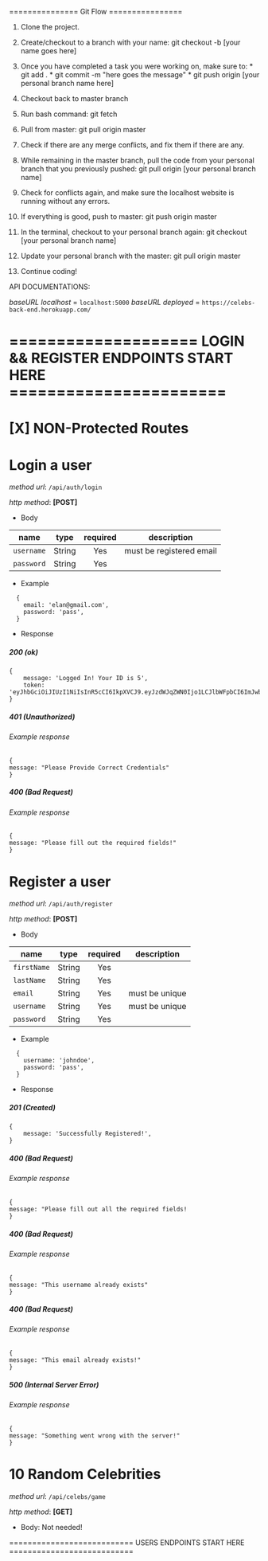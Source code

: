 =============== Git Flow ================

1. Clone the project.

2. Create/checkout to a branch with your name: git checkout -b [your name goes here]

3. Once you have completed a task you were working on, make sure to: * git add . * git commit -m "here goes the message" * git push origin [your personal branch name here]

4. Checkout back to master branch

5. Run bash command: git fetch

6. Pull from master: git pull origin master

7. Check if there are any merge conflicts, and fix them if there are any.

8. While remaining in the master branch, pull the code from your personal branch that you previously pushed: git pull origin [your personal branch name]

9. Check for conflicts again, and make sure the localhost website is running without any errors.

10. If everything is good, push to master: git push origin master

11. In the terminal, checkout to your personal branch again: git checkout [your personal branch name]

12. Update your personal branch with the master: git pull origin master

13. Continue coding!




API DOCUMENTATIONS:

*baseURL localhost* = `localhost:5000`
*baseURL deployed* = `https://celebs-back-end.herokuapp.com/`

==================== LOGIN && REGISTER ENDPOINTS START HERE =======================
=========================================================================

<h1>[X] NON-Protected Routes</h1>


<h1>Login a user</h1>

*method url*: `/api/auth/login`

*http method*: **[POST]**

- Body

| name       | type   | required | description              |
| ---------- | ------ | :------: | ------------------------ |
| `username` | String |   Yes    | must be registered email |
| `password` | String |   Yes    |                          |


- Example
```
  {
    email: 'elan@gmail.com',
    password: 'pass',
  }
  ```
- Response
##### 200 (ok)

```
{
    message: 'Logged In! Your ID is 5',
    token: 'eyJhbGciOiJIUzI1NiIsInR5cCI6IkpXVCJ9.eyJzdWJqZWN0Ijo1LCJlbWFpbCI6ImJwb2x0bEBnbWFpbC5jb20iLCJpYXQiOjE1NTU5NzAyMjMsImV4cCI6MTU1NjA1NjYyM30.lWi9hhalGt2ftr4Ju_jP12dCavZgXAMwABGYPzltwr8'
}
```
##### 401 (Unauthorized)
###### Example response
  ```
 { 
 message: "Please Provide Correct Credentials"
 }
 ```

##### 400 (Bad Request)
###### Example response
  ```
 { 
 message: "Please fill out the required fields!"
 }
 ```



<h1>Register a user</h1>

*method url*: `/api/auth/register`

*http method*: **[POST]**

- Body

| name        | type   | required | description    |
| ----------- | ------ | :------: | -------------- |
| `firstName` | String |   Yes    |                |
| `lastName`  | String |   Yes    |                |
| `email`     | String |   Yes    | must be unique |
| `username`  | String |   Yes    | must be unique |
| `password`  | String |   Yes    |                |



- Example
```
  {
    username: 'johndoe',
    password: 'pass',
  }
  ```
- Response
##### 201 (Created)

```
{
    message: 'Successfully Registered!',
}
```
##### 400 (Bad Request)
###### Example response
  ```
 { 
 message: "Please fill out all the required fields!
 }
 ```

##### 400 (Bad Request)
###### Example response
  ```
 { 
 message: "This username already exists"
 }
 ```
##### 400 (Bad Request)
###### Example response
  ```
 { 
 message: "This email already exists!"
 }
 ```
##### 500 (Internal Server Error)
###### Example response
  ```
 { 
 message: "Something went wrong with the server!"
 }
 ```


<h1>10 Random Celebrities</h1>

*method url*: `/api/celebs/game`

*http method*: **[GET]**

- Body: Not needed!

 =========================== USERS ENDPOINTS START HERE ===========================